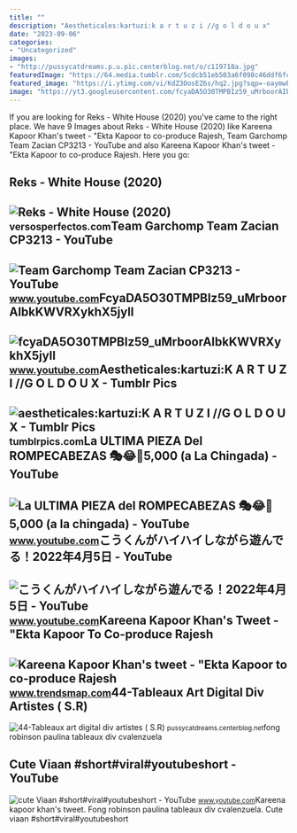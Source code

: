 ```yaml
---
title: ""
description: "Aestheticales:kartuzi:k a r t u z i //g o l d o u x"
date: "2023-09-06"
categories:
- "Uncategorized"
images:
- "http://pussycatdreams.p.u.pic.centerblog.net/o/c119718a.jpg"
featuredImage: "https://64.media.tumblr.com/5cdcb51eb503a6f098c46ddf6fc95467/tumblr_nlsu159JRX1r6rbhso1_640.jpg"
featured_image: "https://i.ytimg.com/vi/KdZ3OosEZ6s/hq2.jpg?sqp=-oaymwEoCOADEOgC8quKqQMcGADwAQH4Ad4EgAK4CIoCDAgAEAEYZSBMKGMwDw==&amp;rs=AOn4CLCfzFvJaPoNerKMbSKycXF-fCyaDA"
image: "https://yt3.googleusercontent.com/fcyaDA5O30TMPBIz59_uMrboorAIbkKWVRXykhX5jylI_mHsQMtKYRKrSU6WFKQalZc67BxTzAc=s900-c-k-c0x00ffffff-no-rj"
---
```


If you are looking for Reks - White House (2020) you've came to the right place. We have 9 Images about Reks - White House (2020) like Kareena Kapoor Khan's tweet - "Ekta Kapoor to co-produce Rajesh, Team Garchomp Team Zacian CP3213 - YouTube and also Kareena Kapoor Khan's tweet - "Ekta Kapoor to co-produce Rajesh. Here you go:

Reks - White House (2020)
-------------------------

 ![Reks - White House (2020)](http://versosperfectos.com/uploads/artist/portrait/6634/square_D.R.U.G.S.jpg) <small>versosperfectos.com</small>Team Garchomp Team Zacian CP3213 - YouTube
------------------------------------------

 ![Team Garchomp Team Zacian CP3213 - YouTube](https://i.ytimg.com/vi/HYLCwcE-Dgc/maxres2.jpg?sqp=-oaymwEoCIAKENAF8quKqQMcGADwAQH4AYwCgALgA4oCDAgAEAEYRSBHKGUwDw==&rs=AOn4CLC_ulBvmvqa2cf2uT56Qfk3FCYaDA) <small>www.youtube.com</small>FcyaDA5O30TMPBIz59\_uMrboorAIbkKWVRXykhX5jylI
---------------------------------------------

 ![fcyaDA5O30TMPBIz59_uMrboorAIbkKWVRXykhX5jylI](https://yt3.googleusercontent.com/fcyaDA5O30TMPBIz59_uMrboorAIbkKWVRXykhX5jylI_mHsQMtKYRKrSU6WFKQalZc67BxTzAc=s900-c-k-c0x00ffffff-no-rj) <small>www.youtube.com</small>Aestheticales:kartuzi:K A R T U Z I //G O L D O U X - Tumblr Pics
-----------------------------------------------------------------

 ![aestheticales:kartuzi:K A R T U Z I //G O L D O U X - Tumblr Pics](https://64.media.tumblr.com/5cdcb51eb503a6f098c46ddf6fc95467/tumblr_nlsu159JRX1r6rbhso1_640.jpg) <small>tumblrpics.com</small>La ULTIMA PIEZA Del ROMPECABEZAS 🎭😂🧘5,000 (a La Chingada) - YouTube
-------------------------------------------------------------------

 ![La ULTIMA PIEZA del ROMPECABEZAS 🎭😂🧘5,000 (a la chingada) - YouTube](https://i.ytimg.com/vi/KdZ3OosEZ6s/hq2.jpg?sqp=-oaymwEoCOADEOgC8quKqQMcGADwAQH4Ad4EgAK4CIoCDAgAEAEYZSBMKGMwDw==&rs=AOn4CLCfzFvJaPoNerKMbSKycXF-fCyaDA) <small>www.youtube.com</small>こうくんがハイハイしながら遊んでる！2022年4月5日 - YouTube
-------------------------------------

 ![こうくんがハイハイしながら遊んでる！2022年4月5日 - YouTube](https://i.ytimg.com/vi/H2fAEMesIjo/maxresdefault.jpg?sqp=-oaymwEmCIAKENAF8quKqQMa8AEB-AH-CYAC0AWKAgwIABABGGUgXyhTMA8=&rs=AOn4CLCJYSghky0o-ilndxvg6fCYAda1ug) <small>www.youtube.com</small>Kareena Kapoor Khan's Tweet - "Ekta Kapoor To Co-produce Rajesh
---------------------------------------------------------------

 ![Kareena Kapoor Khan's tweet - "Ekta Kapoor to co-produce Rajesh](https://pbs.twimg.com/media/Fcyada8X0AANSFu.jpg) <small>www.trendsmap.com</small>44-Tableaux Art Digital Div Artistes ( S.R)
-------------------------------------------

 ![44-Tableaux art digital div artistes ( S.R)](http://pussycatdreams.p.u.pic.centerblog.net/o/c119718a.jpg) <small>pussycatdreams.centerblog.net</small>fong robinson paulina tableaux div cvalenzuela

Cute Viaan #short#viral#youtubeshort - YouTube
----------------------------------------------

 ![cute Viaan #short#viral#youtubeshort - YouTube](https://i.ytimg.com/vi/oPb6FcYADA0/hq2.jpg?sqp=-oaymwEoCOADEOgC8quKqQMcGADwAQH4Ac4FgAKACooCDAgAEAEYZSBdKE4wDw==&rs=AOn4CLCUQw-VGHZGEBpxjRVtchxVuCjbhQ) <small>www.youtube.com</small>Kareena kapoor khan's tweet. Fong robinson paulina tableaux div cvalenzuela. Cute viaan #short#viral#youtubeshort
